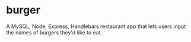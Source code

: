 # burger
A MySQL, Node, Express, Handlebars restaurant app that lets users input the names of burgers they'd like to eat. 
